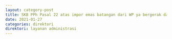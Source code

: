 ```yaml
---
layout: category-post
title: SKB PPh Pasal 22 atas impor emas batangan dari WP ya bergerak dalam bidang industri perhiasan emas untuk tujuan ekspor
date: 2021-01-27
categories: direktori
direktori: layanan administrasi
---
```

